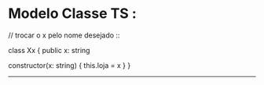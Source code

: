 # Modelo Classe TS :

// trocar o x pelo nome desejado ::

class Xx {
public x: string

constructor(x: string) {
this.loja = x
}
}

---
